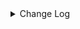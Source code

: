 <details><summary> Change Log </summary>

| Change | Commit | Version |
| --- | --- | --- |
|[Improve][Connector-file]  Add configurable binary chunk size support to BinaryReadStrategy (#9391)|https://github.com/apache/seatunnel/commit/38e87e75a3| dev |
|[Feature][Sink] File support new format: maxwell_json,canal_json,debezium_json  (#9278) (#9336)|https://github.com/apache/seatunnel/commit/a1bfbb20dd| dev |
|[Improve][Connector-V2] Support maxcompute sink writer with timestamp field type (#9234)|https://github.com/apache/seatunnel/commit/a513c495e3| dev |
|[Feature][connector-hive] hive sink connector support overwrite mode #7843 (#7891)|https://github.com/apache/seatunnel/commit/6fafe6f4d3| dev |
|[Improve][Connector-V2] Add remote host verification option for FTP data channels (#9324)|https://github.com/apache/seatunnel/commit/019d69d10a|2.3.11|
|[Doc][Connector-V2] Update save mode config for OssFileSink (#9303)|https://github.com/apache/seatunnel/commit/40097d7f3e|2.3.11|
|[Fix][connector-file-base] fix parquet int32 convert error (#9142)|https://github.com/apache/seatunnel/commit/e6413c388e|2.3.11|
|[Feature][Checkpoint] Add check script for source/sink state class serialVersionUID missing (#9118)|https://github.com/apache/seatunnel/commit/4f5adeb1c7|2.3.11|
|[Fix][API] Fixed not invoke the `SinkAggregatedCommitter`&#x27;s init method (#9070)|https://github.com/apache/seatunnel/commit/df0d11d632|2.3.11|
|[Bugfix][Csv] Fix csv format delimiter (#9066)|https://github.com/apache/seatunnel/commit/ff5fc129b8|2.3.11|
|[improve] update file connectors config (#9034)|https://github.com/apache/seatunnel/commit/8041d59dc2|2.3.11|
|[Feature][File] Support extract CSV files with different columns in different order (#9064)|https://github.com/apache/seatunnel/commit/74db1cbaac|2.3.11|
|[Improve] Refactor file enumerator to prevent duplicate put split (#8989)|https://github.com/apache/seatunnel/commit/fdf1beae9c|2.3.11|
|[Improve][File] Add row_delimiter options into text file sink (#9017)|https://github.com/apache/seatunnel/commit/92aa855a34|2.3.11|
|Revert &quot; [improve] update localfile connector config&quot; (#9018)|https://github.com/apache/seatunnel/commit/cdc79e13ad|2.3.10|
| [improve] update localfile connector config (#8765)|https://github.com/apache/seatunnel/commit/def369a85f|2.3.10|
|[Fix][File]use common-csv to read csv file (#8919)|https://github.com/apache/seatunnel/commit/3e64a42838|2.3.10|
|[Improve][Connector-V2] Ensure that the FTP connector behaves reliably during directory operation (#8959)|https://github.com/apache/seatunnel/commit/b5f0b43fcb|2.3.10|
|[Improve][connector-file-base] Improved multiple table file source allocation algorithm for subtasks (#8878)|https://github.com/apache/seatunnel/commit/44a12cc55c|2.3.10|
|[Fix][Connector-V2] Fixed incorrectly setting s3 key in some cases (#8885)|https://github.com/apache/seatunnel/commit/cf4bab5be2|2.3.10|
|[Fix][Connector-File] Fix conflicting `file_format_type` requirement (#8823)|https://github.com/apache/seatunnel/commit/6e0d630f7c|2.3.10|
|[Feature][Connector-V2] Add `filename_extension` parameter for read/write file (#8769)|https://github.com/apache/seatunnel/commit/78b23c0ef5|2.3.10|
|[Improve][Connector-V2] Improve orc read error message (#8751)|https://github.com/apache/seatunnel/commit/d66d9dc9ce|2.3.10|
|[Improve] restruct connector common options (#8634)|https://github.com/apache/seatunnel/commit/f3499a6eeb|2.3.10|
| [improve] update S3File connector config option  (#8615)|https://github.com/apache/seatunnel/commit/80cc9fa6ff|2.3.10|
|[Fix][Connector-V2] User selects csv string pattern (#8572)|https://github.com/apache/seatunnel/commit/227a11f5aa|2.3.10|
|[Fix][Connector-V2] Fix CSV String type write type (#8499)|https://github.com/apache/seatunnel/commit/9268f5a255|2.3.10|
|[Hotfix][Connector-V2][SFTP] Add quote to sftp file names with wildcard characters (#8501)|https://github.com/apache/seatunnel/commit/c5751b001b|2.3.10|
|[Fix][File] Fix Multi-file with binary format synchronization failed (#8546)|https://github.com/apache/seatunnel/commit/6e4ee468a5|2.3.10|
|[Feature][Connector-V2] Support create emtpy file when no data (#8543)|https://github.com/apache/seatunnel/commit/275db78918|2.3.10|
|[Feature][Connector-V2] Support single file mode in file sink (#8518)|https://github.com/apache/seatunnel/commit/e893deed50|2.3.10|
|[Improve][Connector-file-base] Improved file allocation algorithm for subtasks. (#8453)|https://github.com/apache/seatunnel/commit/d61cba233e|2.3.9|
|[Bug] [connector-file] When the data source field is less than the target (Hive) field，it will throw null pointer exception#8150 (#8200)|https://github.com/apache/seatunnel/commit/25b8a02b76|2.3.9|
|[Fix] Set all snappy dependency use one version (#8423)|https://github.com/apache/seatunnel/commit/3ac977c8d3|2.3.9|
|[Improve][Connector][Hive] skip temporary hidden directories (#8402)|https://github.com/apache/seatunnel/commit/9fdedc487e|2.3.9|
|[Feature][Connector-V2] Support use EasyExcel as read excel engine (#8064)|https://github.com/apache/seatunnel/commit/b8e1177fcb|2.3.9|
|[BugFix][Excel] Fix read formulas/number cell value of excel (#8316)|https://github.com/apache/seatunnel/commit/00c5aed1af|2.3.9|
|[Improve][Connector-V2] Add some debug log when create dir in (S)FTP (#8286)|https://github.com/apache/seatunnel/commit/8687bb8e91|2.3.9|
|[Improve][Transform] gz support excel (#8181)|https://github.com/apache/seatunnel/commit/c3ae726ee0|2.3.9|
|[Improve][dist]add shade check rule (#8136)|https://github.com/apache/seatunnel/commit/51ef800016|2.3.9|
|[Feature][File] Support config null format for text file read (#8109)|https://github.com/apache/seatunnel/commit/2dbf02df47|2.3.9|
|[Improve][Excel] Support read blank string &amp; auto type-cast (#8111)|https://github.com/apache/seatunnel/commit/3a54f1253f|2.3.9|
|[Improve][API] Unified tables_configs and table_list (#8100)|https://github.com/apache/seatunnel/commit/84c0b8d660|2.3.9|
|[Feature][Connectors] LocalFile Support reading gz (#8025)|https://github.com/apache/seatunnel/commit/337aa50f08|2.3.9|
|[Hotfix][Zeta] Fix the dependency conflict between the guava in hadoop-aws and hive-exec (#7986)|https://github.com/apache/seatunnel/commit/a7837f1f19|2.3.9|
|[Fix][Connector-V2] Fix file binary format sync convert directory to file (#7942)|https://github.com/apache/seatunnel/commit/86ae9272c4|2.3.9|
|[Fix][Connector-V2][FTP] Fix FTP connector connection_mode is not effective (#7865)|https://github.com/apache/seatunnel/commit/26c528a5ed|2.3.9|
|[Fix][Connector-V2][connector-file-base-hadoop] Fixed HdfsFile source load the krb5_path configuration (#7870)|https://github.com/apache/seatunnel/commit/cd9836bced|2.3.9|
|[Improve][Connector-V2] Change File Read/WriteStrategy `setSeaTunnelRowTypeInfo` to `setCatalogTable` (#7829)|https://github.com/apache/seatunnel/commit/6b5f74e524|2.3.9|
|[Feature][Connector-V2]Sftp file source support multiple table (#7824)|https://github.com/apache/seatunnel/commit/cfb8760f58|2.3.9|
|[Feature][Restapi] Allow metrics information to be associated to logical plan nodes (#7786)|https://github.com/apache/seatunnel/commit/6b7c53d03c|2.3.9|
|[Bug] [connectors-v2] The Hadoop Source/Sink fails with Unable to find valid Kerberos Ticket. (#7809)|https://github.com/apache/seatunnel/commit/a8bdea24cc|2.3.9|
|[Fix][Connector-V2] Fix When reading Excel data, string and date type conversion errors (#7796)|https://github.com/apache/seatunnel/commit/749b2fe364|2.3.9|
|[Feature][Connector-V2]Ftp file source support multiple table (#7795)|https://github.com/apache/seatunnel/commit/22fe27a3d6|2.3.9|
|[Feature][Connector-V2] sftp file sink suport multiple table and save mode (#7668)|https://github.com/apache/seatunnel/commit/dc4b9898f7|2.3.8|
|[Improve][Connector-V2] Support read archive compress file (#7633)|https://github.com/apache/seatunnel/commit/3f98cd8a16|2.3.8|
|[Feature][Connector-V2] Ftp file sink suport multiple table and save mode (#7665)|https://github.com/apache/seatunnel/commit/4f812e12ae|2.3.8|
|[Improve] Refactor S3FileCatalog and it&#x27;s factory (#7457)|https://github.com/apache/seatunnel/commit/d928e8b113|2.3.8|
|[Improve] Added OSSFileCatalog and it&#x27;s factory (#7458)|https://github.com/apache/seatunnel/commit/9006a205db|2.3.8|
|[Feature][Connector-V2][Iceberg] Support Iceberg Kerberos (#7246)|https://github.com/apache/seatunnel/commit/e3001207c8|2.3.8|
|[Improve][Connector] Add multi-table sink option check (#7360)|https://github.com/apache/seatunnel/commit/2489f6446b|2.3.7|
|[Feature][Core] Support using upstream table placeholders in sink options and auto replacement (#7131)|https://github.com/apache/seatunnel/commit/c4ca74122c|2.3.6|
|[feature][connector-file-local] add save mode function for localfile (#7080)|https://github.com/apache/seatunnel/commit/7b2f538310|2.3.6|
|[Hotfix][Hive Connector] Fix Hive hdfs-site.xml and hive-site.xml not be load error (#7069)|https://github.com/apache/seatunnel/commit/c23a577f34|2.3.6|
|[Feature][Connector-V2] Add Huawei Cloud OBS connector (#4578)|https://github.com/apache/seatunnel/commit/d266f4db64|2.3.6|
|[Improve][File Connector]Improve xml read code &amp; fix can not use true for a boolean option (#6930)|https://github.com/apache/seatunnel/commit/c13a563994|2.3.6|
|[Improve][Files] Support write fixed/timestamp as int96 of parquet (#6971)|https://github.com/apache/seatunnel/commit/1a48a9c493|2.3.6|
|[Feature][Connector-V2] Supports the transfer of any file (#6826)|https://github.com/apache/seatunnel/commit/c1401787b3|2.3.6|
|[Feature][S3 File] Make S3 File Connector support multiple table write (#6698)|https://github.com/apache/seatunnel/commit/8f2049b2f1|2.3.6|
|[Feature][Doris] Add Doris type converter (#6354)|https://github.com/apache/seatunnel/commit/5189991843|2.3.6|
|[Improve][Connector-v2] The hive connector support multiple filesystem (#6648)|https://github.com/apache/seatunnel/commit/8a4c01fe35|2.3.6|
|[bigfix][S3 File]:Change the [SCHEMA] attribute of the [S3CONF class] to be non-static to avoid being reassigned after deserialization (#6717)|https://github.com/apache/seatunnel/commit/79bb70101a|2.3.6|
|[Improve] Improve read with parquet type convert error (#6683)|https://github.com/apache/seatunnel/commit/6c65805699|2.3.5|
|[Hotfix] fix http source can not read yyyy-MM-dd HH:mm:ss format bug &amp; Improve DateTime Utils (#6601)|https://github.com/apache/seatunnel/commit/19888e7969|2.3.5|
|[Feature][Tool] Add connector check script for issue 6199 (#6635)|https://github.com/apache/seatunnel/commit/65aedf6a79|2.3.5|
|[Bug] Fix OrcWriteStrategy/ParquetWriteStrategy doesn&#x27;t login with kerberos (#6472)|https://github.com/apache/seatunnel/commit/24441c876d|2.3.5|
|[Bug] [formats] Fix fail to parse line when content contains the file delimiter (#6589)|https://github.com/apache/seatunnel/commit/17e29185fa|2.3.5|
|[Improve][Connector-V2] Support read orc with schema config to cast type (#6531)|https://github.com/apache/seatunnel/commit/d1599f8ad9|2.3.5|
|[Chore] Fix `file` spell errors (#6606)|https://github.com/apache/seatunnel/commit/2599d3b736|2.3.5|
|[Fix][Connector-V2] Fix connector support SPI but without no args constructor (#6551)|https://github.com/apache/seatunnel/commit/5f3c9c36a5|2.3.5|
|[Feature][Connectors-V2][File]support assign encoding for file source/sink (#6489)|https://github.com/apache/seatunnel/commit/d159fbe086|2.3.5|
|Add support for XML file type to various file connectors such as SFTP, FTP, LocalFile, HdfsFile, and more. (#6327)|https://github.com/apache/seatunnel/commit/ec533ecd9a|2.3.5|
|[BugFix][Connector-file-sftp] Fix SFTPInputStream.close does not correctly trigger the closing of the file stream (#6323) (#6329)|https://github.com/apache/seatunnel/commit/eee881af91|2.3.5|
|[Test][E2E] Add thread leak check for connector (#5773)|https://github.com/apache/seatunnel/commit/1f2f3fc5f0|2.3.4|
|Fix HiveMetaStoreProxy#enableKerberos will return true if doesn&#x27;t enable kerberos (#6307)|https://github.com/apache/seatunnel/commit/1dad6f7061|2.3.4|
|[Feature][Connector]add s3file save mode function (#6131)|https://github.com/apache/seatunnel/commit/81c51073bf|2.3.4|
|[bugfix][file-execl] Fix the Issue of Abnormal Data Reading from Excel Files (#5932)|https://github.com/apache/seatunnel/commit/6a2b05a845|2.3.4|
|[Feature][Connectors-v2-file-ftp] FTP source/sink add ftp connection mode (#6077)  (#6099)|https://github.com/apache/seatunnel/commit/f6bcc4d59d|2.3.4|
|Disable HDFSFileSystem cache (#6039)|https://github.com/apache/seatunnel/commit/135c91818e|2.3.4|
|[Feature][OssFile Connector] Make Oss implement source factory and sink factory (#6062)|https://github.com/apache/seatunnel/commit/1a8e9b4554|2.3.4|
|[Improve][Common] Adapt `FILE_OPERATION_FAILED` to `CommonError` (#5928)|https://github.com/apache/seatunnel/commit/b3dc0bbc21|2.3.4|
|[Feature][Connector-V2] Support read .xls excel file (#6066)|https://github.com/apache/seatunnel/commit/43787a3dde|2.3.4|
|Add multiple table file sink to base (#6049)|https://github.com/apache/seatunnel/commit/085e0e5fc3|2.3.4|
|[Refactor][File Connector] Put Multiple Table File API to File Base Module (#6033)|https://github.com/apache/seatunnel/commit/c324d663b4|2.3.4|
|[Hotfix][Oss File Connector] fix oss connector can not run bug (#6010)|https://github.com/apache/seatunnel/commit/755bc2a730|2.3.4|
|Support using multiple hadoop account (#5903)|https://github.com/apache/seatunnel/commit/d69d88d1aa|2.3.4|
|[Feature][Core] Upgrade flink source translation (#5100)|https://github.com/apache/seatunnel/commit/5aabb14a94|2.3.4|
|[Feature] LocalFile sink support multiple table (#5931)|https://github.com/apache/seatunnel/commit/0fdf45f94d|2.3.4|
|[Improve][File] Clean memory buffer of `JsonWriteStrategy` &amp; `ExcelWriteStrategy` (#5925)|https://github.com/apache/seatunnel/commit/7297a4c95c|2.3.4|
|[Bug][Connector][FileBase]Parquet reader parsing array type exception. (#4457)|https://github.com/apache/seatunnel/commit/5c6b11329c|2.3.4|
|[Improve]Change System.out.println to log output. (#5912)|https://github.com/apache/seatunnel/commit/bbedb07a9c|2.3.4|
|[Feature] LocalFileSource support multiple table|https://github.com/apache/seatunnel/commit/72be6663ad|2.3.4|
|[Improve][Common] Introduce new error define rule (#5793)|https://github.com/apache/seatunnel/commit/9d1b2582b2|2.3.4|
|[Improve] Remove use `SeaTunnelSink::getConsumedType` method and mark it as deprecated (#5755)|https://github.com/apache/seatunnel/commit/8de7408100|2.3.4|
|[Improve][connector-file] unifiy option between file source/sink and update document (#5680)|https://github.com/apache/seatunnel/commit/8d87cf8fc4|2.3.4|
|[Improve][LocalFile] parquet use system timezone (#5605)|https://github.com/apache/seatunnel/commit/b3e13513ac|2.3.4|
|[Bugfix][Connector-v2] fix file sink `isPartitionFieldWriteInFile` occurred exception when no columns are given (#5508)|https://github.com/apache/seatunnel/commit/9fb5499295|2.3.4|
|[Feature] Support `LZO` compress on File Read (#5083)|https://github.com/apache/seatunnel/commit/a4a1901096|2.3.4|
|[Feature][Connector-V2][File] Support read empty directory (#5591)|https://github.com/apache/seatunnel/commit/1f58f224a0|2.3.4|
|Support config column/primaryKey/constraintKey in schema (#5564)|https://github.com/apache/seatunnel/commit/eac76b4e50|2.3.4|
|[Feature] [File Connector]optionrule FILE_FORMAT_TYPE is text/csv ,add parameter BaseSinkConfig.ENABLE_HEADER_WRITE: #5566 (#5567)|https://github.com/apache/seatunnel/commit/0e02db768d|2.3.4|
|[Hotfix][File-Connector] Fix WriteStrategy parallel writing thread unsafe issue (#5546)|https://github.com/apache/seatunnel/commit/1177d02d55|2.3.4|
|[Bugfix][jindo] Remove useless code (#5540)|https://github.com/apache/seatunnel/commit/b889618379|2.3.4|
|[Feature] [File Connector] Supports writing column names when the output type is file (CSV) (#5459)|https://github.com/apache/seatunnel/commit/f73b37291e|2.3.4|
|[bugfix][CI]remove jindo dependencies|https://github.com/apache/seatunnel/commit/38e1e30e20|2.3.4|
|[Feature][Connector-V2][Oss jindo] Fix the problem of jindo driver download failure. (#5511)|https://github.com/apache/seatunnel/commit/a14d9c0d08|2.3.4|
|Revert &quot;[fix][hive-source][bug] fix An error occurred reading an empty directory (#5427)&quot; (#5487)|https://github.com/apache/seatunnel/commit/093901068e|2.3.4|
|[fix][hive-source][bug] fix An error occurred reading an empty directory (#5427)|https://github.com/apache/seatunnel/commit/de7b86a5dd|2.3.4|
|[Improve][CheckStyle] Remove useless &#x27;SuppressWarnings&#x27; annotation of checkstyle. (#5260)|https://github.com/apache/seatunnel/commit/51c0d709ba|2.3.4|
|[Hotfix] Fix com.google.common.base.Preconditions to seatunnel shade one (#5284)|https://github.com/apache/seatunnel/commit/ed5eadcf73|2.3.3|
|[Feature][Connector V2][File] Add config of &#x27;file_filter_pattern&#x27;, which used for filtering files. (#5153)|https://github.com/apache/seatunnel/commit/a3c13e59eb|2.3.3|
|[bugfix] [File Base] Fix Hadoop Kerberos authentication related issues. (#5171)|https://github.com/apache/seatunnel/commit/2a85525f4c|2.3.3|
|[Feature][Connector-V2][File] Add cos source&amp;sink (#4979)|https://github.com/apache/seatunnel/commit/1f94676436|2.3.3|
|[Improve][Connector[File] Optimize files commit order (#5045)|https://github.com/apache/seatunnel/commit/1e18a8c530|2.3.3|
|[Improve][Connector-V2][OSS-Jindo] Optimize jindo oss connector (#4964)|https://github.com/apache/seatunnel/commit/5fbfd05061|2.3.3|
|[Feature][E2E][FtpFile] add ftp file e2e test case (#4647)|https://github.com/apache/seatunnel/commit/b1b1f5e7e0|2.3.3|
|[Bugfix] [Connector-V2] [File] Fix read temp file (#4876)|https://github.com/apache/seatunnel/commit/5e03d22d6c|2.3.2|
|[Bug Fix] [seatunnel-connectors-v2][SFTP] Fix incorrect exception handling logic (#4720)|https://github.com/apache/seatunnel/commit/dc350e67c3|2.3.2|
|[Fix][Connector-V2] Fix file-oss config check bug and amend file-oss-jindo factoryIdentifier (#4581)|https://github.com/apache/seatunnel/commit/5c4f17df20|2.3.2|
|[chore] delete unavailable S3 &amp; Kafka Catalogs (#4477)|https://github.com/apache/seatunnel/commit/e0aec5ecec|2.3.2|
| [Feature][ConnectorV2]add file excel sink and source (#4164)|https://github.com/apache/seatunnel/commit/e3b97ae5d2|2.3.2|
|Change file type to file_format_type in file source/sink (#4249)|https://github.com/apache/seatunnel/commit/973a2fae3c|2.3.1|
|[Chore] Upgrade guava to 27.0-jre (#4238)|https://github.com/apache/seatunnel/commit/4851bee575|2.3.1|
|Add redshift datatype convertor (#4245)|https://github.com/apache/seatunnel/commit/b19011517f|2.3.1|
|[improve][zeta] fix zeta bugs|https://github.com/apache/seatunnel/commit/3a82e8b39f|2.3.1|
|[chore] Code format with spotless plugin.|https://github.com/apache/seatunnel/commit/291214ad6f|2.3.1|
|Merge branch &#x27;dev&#x27; into merge/cdc|https://github.com/apache/seatunnel/commit/4324ee1912|2.3.1|
|[Improve][Project] Code format with spotless plugin.|https://github.com/apache/seatunnel/commit/423b583038|2.3.1|
|[improve][api] Refactoring schema parse (#4157)|https://github.com/apache/seatunnel/commit/b2f573a13e|2.3.1|
|[Imprve][Connector-V2][Hive] Support read text table &amp; Column projection (#4105)|https://github.com/apache/seatunnel/commit/717620f542|2.3.1|
|[Improve][build] Give the maven module a human readable name (#4114)|https://github.com/apache/seatunnel/commit/d7cd601051|2.3.1|
|Add S3Catalog (#4121)|https://github.com/apache/seatunnel/commit/7d7f506547|2.3.1|
|[Improve][Project] Code format with spotless plugin. (#4101)|https://github.com/apache/seatunnel/commit/a2ab166561|2.3.1|
|[Improve][Connector-V2][Hive] Support assign partitions (#3842)|https://github.com/apache/seatunnel/commit/6a4a850b4c|2.3.1|
|[Bug][Connectors] Text And Json WriteStrategy lost the sinkColumnsIndexInRow (#3863)|https://github.com/apache/seatunnel/commit/7b5f6f1bc2|2.3.1|
|[Feature][Connector-V2][File] Support compress (#3899)|https://github.com/apache/seatunnel/commit/55602f6b1c|2.3.1|
|[Feature][Connector-V2][File] Allow the user to set the row delimiter as an empty string (#3854)|https://github.com/apache/seatunnel/commit/84508fcb65|2.3.1|
|[Feature][Connector-V2] Support kerberos in hive and hdfs file connector (#3840)|https://github.com/apache/seatunnel/commit/055ad9d836|2.3.1|
|[Feature][Connector-V2][File] Support skip number when reading text csv files (#3900)|https://github.com/apache/seatunnel/commit/243b6a6b23|2.3.1|
|[Feature][Connector] add get source method to all source connector (#3846)|https://github.com/apache/seatunnel/commit/417178fb84|2.3.1|
|[Feature][API &amp; Connector &amp; Doc] add parallelism and column projection interface (#3829)|https://github.com/apache/seatunnel/commit/b9164b8ba1|2.3.1|
|[Improve][Connector-V2][File] Improve file connector option rule and document (#3812)|https://github.com/apache/seatunnel/commit/bd76077669|2.3.1|
|[Improve][Connector-V2][File] File Connector add lzo compression way. (#3782)|https://github.com/apache/seatunnel/commit/8875d02589|2.3.1|
|[Improve][Connector-V2] The log outputs detailed exception stack information (#3805)|https://github.com/apache/seatunnel/commit/d0c6217f27|2.3.1|
|fix file source connector option rule bug (#3804)|https://github.com/apache/seatunnel/commit/cab42f6eb1|2.3.1|
|[Feature][Shade] Add seatunnel hadoop3 uber (#3755)|https://github.com/apache/seatunnel/commit/5a024bdf8f|2.3.0|
|[Improve][Connector-V2][HDFS] Support setting hdfs-site.xml (#3778)|https://github.com/apache/seatunnel/commit/c8d59ecac1|2.3.0|
|[Feature][Connector-V2][File] Optimize filesystem utils (#3749)|https://github.com/apache/seatunnel/commit/ac4e880fb5|2.3.0|
|[Improve] [Connector-V2] Fix Kafka sink can&#x27;t run EXACTLY_ONCE semantics (#3724)|https://github.com/apache/seatunnel/commit/5e3f196e29|2.3.0|
|[Connector-V2] [File] Fix bug data file name will duplicate when use SeaTunnel Engine (#3717)|https://github.com/apache/seatunnel/commit/c96c53004f|2.3.0|
|[Engine][Checkpoint]Unified naming style (#3714)|https://github.com/apache/seatunnel/commit/bc0bd3bec3|2.3.0|
|[Connector][File-S3]Set AK is not required (#3713)|https://github.com/apache/seatunnel/commit/da3c526172|2.3.0|
|[Hotfix][Connector-V2][File] Fix file sink connector npe (#3706)|https://github.com/apache/seatunnel/commit/a662a88fdc|2.3.0|
|[Connector&amp;Engine]Set S3 AK to optional (#3688)|https://github.com/apache/seatunnel/commit/4710918b02|2.3.0|
|[Hotfix][OssFile Connector]fix ossfile bug (#3684)|https://github.com/apache/seatunnel/commit/ba6259274d|2.3.0|
|[Feature][Connector-V2][Oss jindo] Add oss jindo source &amp; sink connector (#3456)|https://github.com/apache/seatunnel/commit/2507372311|2.3.0|
|[Improve][Connector-V2][File] Support split file based on batch size (#3625)|https://github.com/apache/seatunnel/commit/f39e3a531d|2.3.0|
|[Connector][S3]Support s3a protocol (#3632)|https://github.com/apache/seatunnel/commit/ae4cc9c1ec|2.3.0|
|[Hotfix][OptionRule] Fix option rule about all connectors (#3592)|https://github.com/apache/seatunnel/commit/226dc6a119|2.3.0|
|[Improve][Connector-V2][File] Unified excetion for file source &amp; sink connectors (#3525)|https://github.com/apache/seatunnel/commit/031e8e263c|2.3.0|
|[Hotfix][Connector-V2][Hive] Fix npe of getting file system (#3506)|https://github.com/apache/seatunnel/commit/e1fc3d1b01|2.3.0|
|[Improve][core-v1][seatunnel-core-base] remove seatunnel-core-base (#3480)|https://github.com/apache/seatunnel/commit/d6e6a02a36|2.3.0|
|[Feature][Connector-V2][File] Add option and factory for file connectors (#3375)|https://github.com/apache/seatunnel/commit/db286e8631|2.3.0|
|[Improve][Connector-V2][File] Improve code structure (#3238)|https://github.com/apache/seatunnel/commit/dd5c353881|2.3.0|
|[Connector-V2] [ElasticSearch] Add ElasticSearch Source/Sink Factory (#3325)|https://github.com/apache/seatunnel/commit/38254e3f26|2.3.0|
|[Hotfix][Connector-V2][Hive] Fix the bug that when write data to hive throws NullPointerException (#3258)|https://github.com/apache/seatunnel/commit/777bf6b42e|2.3.0|
|[Core] [Improve] Fix some sonar check error (#3240)|https://github.com/apache/seatunnel/commit/8664bb53a5|2.3.0|
|[Bug]add 3node worker done test and fix some bug (#3115)|https://github.com/apache/seatunnel/commit/bc852a4dff|2.3.0|
|[Feature][Connector-V2][SFTP] Add SFTP file source &amp; sink connector (#3006)|https://github.com/apache/seatunnel/commit/9e496383b8|2.3.0|
|[Feature][Connector-V2][S3] Add S3 file source &amp; sink connector (#3119)|https://github.com/apache/seatunnel/commit/f27d68ca9c|2.3.0-beta|
|[Feature][Connector-V2][File] Fix filesystem get error (#3117)|https://github.com/apache/seatunnel/commit/7404c180de|2.3.0-beta|
|[Improve][Connector-v2][file] Reuse array type container when read row data (#3123)|https://github.com/apache/seatunnel/commit/da0646ac6d|2.3.0-beta|
|[Hotfix][Connector-V2][File] Fix ParquetReadStrategy get NPE (#3122)|https://github.com/apache/seatunnel/commit/ba99de08c8|2.3.0-beta|
|[hotfix][engine] Add master node switch test and fix bug (#3082)|https://github.com/apache/seatunnel/commit/608be51bc4|2.3.0-beta|
|[Improve][Connector-V2][File] Support parse field from file path (#2985)|https://github.com/apache/seatunnel/commit/0bc12085c2|2.3.0-beta|
|[hotfix][connector][file] Solved the bug of can not parse &#x27;\t&#x27; as delimiter from config file (#3083)|https://github.com/apache/seatunnel/commit/bfde596754|2.3.0-beta|
|unify `flatten-maven-plugin` version (#3078)|https://github.com/apache/seatunnel/commit/ed743fddcc|2.3.0-beta|
|[Improve][Connector-V2] Improve text write (#2971)|https://github.com/apache/seatunnel/commit/0ecd7906c2|2.3.0-beta|
|[Improve][connector][file] Support user-defined schema for reading text file (#2976)|https://github.com/apache/seatunnel/commit/1c05ee0d7e|2.3.0-beta|
|[Bug][Connector-V2][File] Fix the bug of incorrect path in windows environment (#2980)|https://github.com/apache/seatunnel/commit/2e16161865|2.3.0-beta|
|[Improve][Connector] Improve write parquet (#2943)|https://github.com/apache/seatunnel/commit/8fd966394b|2.3.0-beta|
|[Improve][all] change Log to @Slf4j (#3001)|https://github.com/apache/seatunnel/commit/6016100f12|2.3.0-beta|
|[Bug][connector-file-base] Fix source split assigning reader to negative number (#2921)|https://github.com/apache/seatunnel/commit/0b5a2852fb|2.3.0-beta|
|[Improve][Connector-V2] Improve orc write strategy to support all data types (#2860)|https://github.com/apache/seatunnel/commit/4d048cc23e|2.3.0-beta|
|[Fix] [Connector-V2-File] Fix file connector bug (#2858)|https://github.com/apache/seatunnel/commit/e0459bbab6|2.2.0-beta|
|[Fix][Connector-V2] Fix HiveSource Connector read orc table error (#2845)|https://github.com/apache/seatunnel/commit/61720306e7|2.2.0-beta|
|[Improve][Connector-V2] Improve read parquet (#2841)|https://github.com/apache/seatunnel/commit/e19bc82f9b|2.2.0-beta|
|[Imporve][Connector-V2] Refactor ftp sink &amp; Add ftp file source (#2774)|https://github.com/apache/seatunnel/commit/4aacbcdd1f|2.2.0-beta|
|[Bug] [Connector-V2] Fix hive source connector parallelism not work (#2823)|https://github.com/apache/seatunnel/commit/9f21d4c769|2.2.0-beta|
|[Improve][Connector-V2] Imporve orc read strategy (#2747)|https://github.com/apache/seatunnel/commit/af34beda37|2.2.0-beta|
|[Bug][Connector-V2] Fix error option (#2775)|https://github.com/apache/seatunnel/commit/488e561eef|2.2.0-beta|
|[Improve][Connector-V2] Refactor hdfs file sink connector code structure (#2701)|https://github.com/apache/seatunnel/commit/6129c02567|2.2.0-beta|
|[DEV][Api] Replace SeaTunnelContext with JobContext and remove singleton pattern (#2706)|https://github.com/apache/seatunnel/commit/cbf82f755c|2.2.0-beta|
|[Improve][build] Improved scope of maven-shade-plugin (#2665)|https://github.com/apache/seatunnel/commit/93bc8bd116|2.2.0-beta|
|[Improve][Connector-V2] Refactor local file sink connector code structure (#2655)|https://github.com/apache/seatunnel/commit/6befd599a1|2.2.0-beta|
|[Feature][Connector-V2] Add oss sink (#2629)|https://github.com/apache/seatunnel/commit/bb2ad40487|2.2.0-beta|
|[#2606]Dependency management split (#2630)|https://github.com/apache/seatunnel/commit/fc047be69b|2.2.0-beta|
|[Improve][Connector-V2] Refactor the structure of file sink to reduce redundant codes (#2555)|https://github.com/apache/seatunnel/commit/6315092930|2.2.0-beta|
|[chore][connector-common] Rename SeatunnelSchema to SeaTunnelSchema (#2538)|https://github.com/apache/seatunnel/commit/7dc2a27388|2.2.0-beta|
|[Feature][Connector-V2] Add oss source connector (#2467)|https://github.com/apache/seatunnel/commit/712b77744e|2.2.0-beta|
|[Feature][File connector] Support ftp file sink (#2483)|https://github.com/apache/seatunnel/commit/a87e5de80a|2.2.0-beta|
|[Feature][Connector-V2] Local file json support (#2465)|https://github.com/apache/seatunnel/commit/65a92f2496|2.2.0-beta|
|[Feature][Connector-V2] Add hdfs file json support (#2451)|https://github.com/apache/seatunnel/commit/84f6b17c15|2.2.0-beta|
|[Improve][Connector-V2] Refactor the package of hdfs file connector (#2402)|https://github.com/apache/seatunnel/commit/87d0624c5b|2.2.0-beta|
|[Feature][Connector-V2] Add hdfs file source connector (#2420)|https://github.com/apache/seatunnel/commit/4fb6f2a216|2.2.0-beta|
|[Feature][Connector-V2] Add local file connector source (#2419)|https://github.com/apache/seatunnel/commit/eff595c452|2.2.0-beta|
|[Feature][Connector-V2] Add base source connector code for connector-file-base (#2399)|https://github.com/apache/seatunnel/commit/1829ddc662|2.2.0-beta|
|[Improve][Connector-V2] Refactor the package of local file connector (#2403)|https://github.com/apache/seatunnel/commit/a538daed5c|2.2.0-beta|
|[Feature][Connector-V2] Add json file sink &amp; json format (#2385)|https://github.com/apache/seatunnel/commit/dd68c06b0a|2.2.0-beta|
|[Bug][Connector-V2] Fix the bug that file connector release resources multi times (#2379)|https://github.com/apache/seatunnel/commit/58c64aab2a|2.2.0-beta|
|[Improve][Connector-V2] Optimize the code structure (#2380)|https://github.com/apache/seatunnel/commit/7376ec7ab1|2.2.0-beta|
|[Imporve][Connector-V2] Remove redundant type judge logic because of pr #2315 (#2370)|https://github.com/apache/seatunnel/commit/42e8c25e50|2.2.0-beta|
|[Feature][Connector-V2] Support orc file format in file connector (#2369)|https://github.com/apache/seatunnel/commit/f44fe1e033|2.2.0-beta|
|[improve][UT] Upgrade junit to 5.+ (#2305)|https://github.com/apache/seatunnel/commit/362319ff3e|2.2.0-beta|
|Replace plain string with constants (#2308)|https://github.com/apache/seatunnel/commit/3c0415e56e|2.2.0-beta|
|[Connector-V2] Add parquet writer in file connector (#2273)|https://github.com/apache/seatunnel/commit/c95cc72cfa|2.2.0-beta|
|[checkstyle] Improved validation scope of MagicNumber (#2194)|https://github.com/apache/seatunnel/commit/6d08b5f369|2.2.0-beta|
|[Connector-V2] Add Hive sink connector v2 (#2158)|https://github.com/apache/seatunnel/commit/23ad4ee735|2.2.0-beta|
|[Connector-V2] Add File Sink Connector (#2117)|https://github.com/apache/seatunnel/commit/e2283da64f|2.2.0-beta|

</details>
